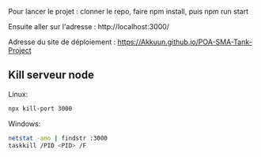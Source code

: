 Pour lancer le projet : clonner le repo, faire npm install, puis npm run start

Ensuite aller sur l'adresse : http://localhost:3000/

Adresse du site de déploiement : https://Akkuun.github.io/POA-SMA-Tank-Project


## Kill serveur node
Linux:
```bash
npx kill-port 3000
```

Windows:
```bash
netstat -ano | findstr :3000
taskkill /PID <PID> /F
```
